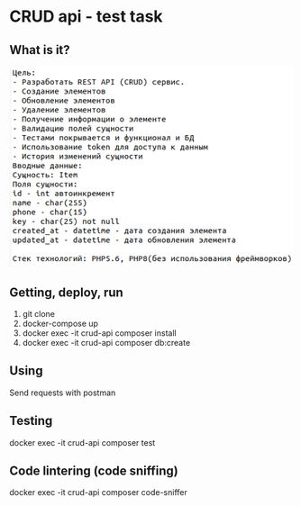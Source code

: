 # CRUD api - test task
## What is it?
![task](./task.png)
## Getting, deploy, run
1. git clone 
2. docker-compose up
3. docker exec -it crud-api composer install
4. docker exec -it crud-api composer db:create
## Using
Send requests with postman
## Testing
docker exec -it crud-api composer test
## Code lintering (code sniffing)
docker exec -it crud-api composer code-sniffer
